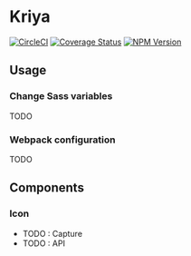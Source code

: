 # Kriya
[![CircleCI](https://circleci.com/gh/Trampss/kriya.svg?style=shield)](https://circleci.com/gh/Trampss/kriya) [![Coverage Status](https://coveralls.io/repos/github/Trampss/kriya/badge.svg?branch=master)](https://coveralls.io/github/Trampss/kriya?branch=master) [![NPM Version](https://badge.fury.io/js/kriya.svg)](https://www.npmjs.com/package/kriya) 

## Usage
### Change Sass variables
TODO

### Webpack configuration
TODO

## Components
### Icon
 - TODO : Capture
 - TODO : API
